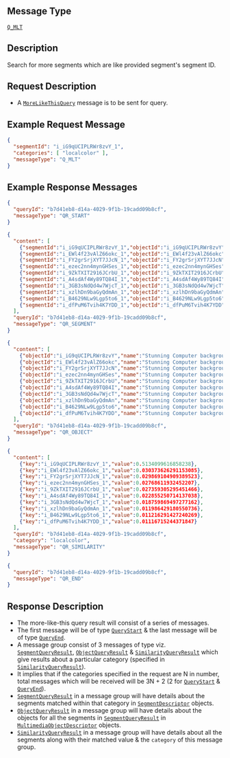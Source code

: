 ## Message Type
[`Q_MLT`](Message-Type-Glossary#q_mlt)

## Description
Search for more segments which are like provided segment's segment ID.

## Request Description
* A [`MoreLikeThisQuery`](Objects-Glossary#morelikethisquery) message is to be sent for query.


## Example Request Message
```json
{
  "segmentId": "i_iG9qUCIPLRWr8zvY_1",
  "categories": [ "localcolor" ],
  "messageType": "Q_MLT"
}
```

## Example Response Messages
```json
{
  "queryId": "b7d41eb8-d14a-4029-9f1b-19cadd09b8cf",
  "messageType": "QR_START"
}

{
  "content": [
    {"segmentId":"i_iG9qUCIPLRWr8zvY_1","objectId":"i_iG9qUCIPLRWr8zvY","start":0,"end":0,"startabs":0.0,"endabs":0.0,"sequenceNumber":1,"count":1},
    {"segmentId":"i_EWl4f23vAlZ66okc_1","objectId":"i_EWl4f23vAlZ66okc","start":0,"end":0,"startabs":0.0,"endabs":0.0,"sequenceNumber":1,"count":1},
    {"segmentId":"i_FY2grSrjXYT7JJcN_1","objectId":"i_FY2grSrjXYT7JJcN","start":0,"end":0,"startabs":0.0,"endabs":0.0,"sequenceNumber":1,"count":1},
    {"segmentId":"i_ezec2nn4mynGHSes_1","objectId":"i_ezec2nn4mynGHSes","start":0,"end":0,"startabs":0.0,"endabs":0.0,"sequenceNumber":1,"count":1},
    {"segmentId":"i_9ZkTXIT2916JCrbU_1","objectId":"i_9ZkTXIT2916JCrbU","start":0,"end":0,"startabs":0.0,"endabs":0.0,"sequenceNumber":1,"count":1},
    {"segmentId":"i_A4sdAf4Wy89TQ84I_1","objectId":"i_A4sdAf4Wy89TQ84I","start":0,"end":0,"startabs":0.0,"endabs":0.0,"sequenceNumber":1,"count":1},
    {"segmentId":"i_3GB3sNdQd4w7WjcT_1","objectId":"i_3GB3sNdQd4w7WjcT","start":0,"end":0,"startabs":0.0,"endabs":0.0,"sequenceNumber":1,"count":1},
    {"segmentId":"i_xzlhDn9baGyQdmAn_1","objectId":"i_xzlhDn9baGyQdmAn","start":0,"end":0,"startabs":0.0,"endabs":0.0,"sequenceNumber":1,"count":1},
    {"segmentId":"i_B4629NLw9Lgp5to6_1","objectId":"i_B4629NLw9Lgp5to6","start":0,"end":0,"startabs":0.0,"endabs":0.0,"sequenceNumber":1,"count":1},
    {"segmentId":"i_dfPuM6Tvih4K7YDD_1","objectId":"i_dfPuM6Tvih4K7YDD","start":0,"end":0,"startabs":0.0,"endabs":0.0,"sequenceNumber":1,"count":1}
  ],
  "queryId": "b7d41eb8-d14a-4029-9f1b-19cadd09b8cf",
  "messageType": "QR_SEGMENT"
}

{
  "content": [
    {"objectId":"i_iG9qUCIPLRWr8zvY","name":"Stunning Computer background image for high definition display monitor 713 - EgR6Tnr HD Desktop Wallpaper.jpg","path":"Stunning Computer background image for high definition display monitor 713 - EgR6Tnr HD Desktop Wallpaper.jpg","mediatype":"IMAGE","contentURL":"/home/vitrivr/vitrivr-ng/dist/dataStunning Computer background image for high definition display monitor 713 - EgR6Tnr HD Desktop Wallpaper.jpg"},
    {"objectId":"i_EWl4f23vAlZ66okc","name":"Stunning Computer background image for high definition display monitor 706 - zUYJxnJ HD Desktop Wallpaper.jpg","path":"Stunning Computer background image for high definition display monitor 706 - zUYJxnJ HD Desktop Wallpaper.jpg","mediatype":"IMAGE","contentURL":"/home/vitrivr/vitrivr-ng/dist/dataStunning Computer background image for high definition display monitor 706 - zUYJxnJ HD Desktop Wallpaper.jpg"},
    {"objectId":"i_FY2grSrjXYT7JJcN","name":"Stunning Computer background image for high definition display monitor 0712 - TrSCBIg HD Desktop Wallpaper.jpg","path":"Stunning Computer background image for high definition display monitor 0712 - TrSCBIg HD Desktop Wallpaper.jpg","mediatype":"IMAGE","contentURL":"/home/vitrivr/vitrivr-ng/dist/dataStunning Computer background image for high definition display monitor 0712 - TrSCBIg HD Desktop Wallpaper.jpg"},
    {"objectId":"i_ezec2nn4mynGHSes","name":"Stunning Computer background image for high definition display monitor 0707 - LOwW1X7 HD Desktop Wallpaper.jpg","path":"Stunning Computer background image for high definition display monitor 0707 - LOwW1X7 HD Desktop Wallpaper.jpg","mediatype":"IMAGE","contentURL":"/home/vitrivr/vitrivr-ng/dist/dataStunning Computer background image for high definition display monitor 0707 - LOwW1X7 HD Desktop Wallpaper.jpg"},
    {"objectId":"i_9ZkTXIT2916JCrbU","name":"Stunning Computer background image for high definition display monitor 707 - iMiatJq HD Desktop Wallpaper.jpg","path":"Stunning Computer background image for high definition display monitor 707 - iMiatJq HD Desktop Wallpaper.jpg","mediatype":"IMAGE","contentURL":"/home/vitrivr/vitrivr-ng/dist/dataStunning Computer background image for high definition display monitor 707 - iMiatJq HD Desktop Wallpaper.jpg"},
    {"objectId":"i_A4sdAf4Wy89TQ84I","name":"Stunning Computer background image for high definition display monitor 0711 - PaTBrNY HD Desktop Wallpaper.jpg","path":"Stunning Computer background image for high definition display monitor 0711 - PaTBrNY HD Desktop Wallpaper.jpg","mediatype":"IMAGE","contentURL":"/home/vitrivr/vitrivr-ng/dist/dataStunning Computer background image for high definition display monitor 0711 - PaTBrNY HD Desktop Wallpaper.jpg"},
    {"objectId":"i_3GB3sNdQd4w7WjcT","name":"Stunning Computer background image for high definition display monitor 0707 - KkjQP7G HD Desktop Wallpaper.jpg","path":"Stunning Computer background image for high definition display monitor 0707 - KkjQP7G HD Desktop Wallpaper.jpg","mediatype":"IMAGE","contentURL":"/home/vitrivr/vitrivr-ng/dist/dataStunning Computer background image for high definition display monitor 0707 - KkjQP7G HD Desktop Wallpaper.jpg"},
    {"objectId":"i_xzlhDn9baGyQdmAn","name":"Stunning Computer background image for high definition display monitor 0711 - YQdOoOq HD Desktop Wallpaper.jpg","path":"Stunning Computer background image for high definition display monitor 0711 - YQdOoOq HD Desktop Wallpaper.jpg","mediatype":"IMAGE","contentURL":"/home/vitrivr/vitrivr-ng/dist/dataStunning Computer background image for high definition display monitor 0711 - YQdOoOq HD Desktop Wallpaper.jpg"},
    {"objectId":"i_B4629NLw9Lgp5to6","name":"Stunning Computer background image for high definition display monitor 0708 - dP700Wa HD Desktop Wallpaper.jpg","path":"Stunning Computer background image for high definition display monitor 0708 - dP700Wa HD Desktop Wallpaper.jpg","mediatype":"IMAGE","contentURL":"/home/vitrivr/vitrivr-ng/dist/dataStunning Computer background image for high definition display monitor 0708 - dP700Wa HD Desktop Wallpaper.jpg"},
    {"objectId":"i_dfPuM6Tvih4K7YDD","name":"Stunning Computer background image for high definition display monitor 705 - VovPbOH HD Desktop Wallpaper.jpg","path":"Stunning Computer background image for high definition display monitor 705 - VovPbOH HD Desktop Wallpaper.jpg","mediatype":"IMAGE","contentURL":"/home/vitrivr/vitrivr-ng/dist/dataStunning Computer background image for high definition display monitor 705 - VovPbOH HD Desktop Wallpaper.jpg"}
  ],
  "queryId": "b7d41eb8-d14a-4029-9f1b-19cadd09b8cf",
  "messageType": "QR_OBJECT"
}

{
  "content": [
    {"key":"i_iG9qUCIPLRWr8zvY_1","value":0.5134099616858238},
    {"key":"i_EWl4f23vAlZ66okc_1","value":0.030373626291153085},
    {"key":"i_FY2grSrjXYT7JJcN_1","value":0.029869104909389523},
    {"key":"i_ezec2nn4mynGHSes_1","value":0.02768611932452207},
    {"key":"i_9ZkTXIT2916JCrbU_1","value":0.027359305295451466},
    {"key":"i_A4sdAf4Wy89TQ84I_1","value":0.022855250714137038},
    {"key":"i_3GB3sNdQd4w7WjcT_1","value":0.018759869497277162},
    {"key":"i_xzlhDn9baGyQdmAn_1","value":0.011986429180550736},
    {"key":"i_B4629NLw9Lgp5to6_1","value":0.011216291427240269},
    {"key":"i_dfPuM6Tvih4K7YDD_1","value":0.01116715244371847}
  ],
  "queryId": "b7d41eb8-d14a-4029-9f1b-19cadd09b8cf",
  "category": "localcolor",
  "messageType": "QR_SIMILARITY"
}

{
  "queryId": "b7d41eb8-d14a-4029-9f1b-19cadd09b8cf",
  "messageType": "QR_END"
}
```

## Response Description
* The more-like-this query result will consist of a series of messages.
* The first message will be of type [`QueryStart`](Objects-Glossary#querystart) & the last message will be of type [`QueryEnd`](Objects-Glossary#queryend).
* A message group consist of 3 messages of type viz. [`SegmentQueryResult`](Objects-Glossary#segmentqueryresult), [`ObjectQueryResult`](Objects-Glossary#objectqueryresult) & [`SimilarityQueryResult`](Objects-Glossary#similarityqueryresult) which give results about a particular category (specified in [`SimilarityQueryResult`](Objects-Glossary#similarityqueryresult)).
* It implies that if the categories specified in the request are N in number, total messages which will be received will be 3N + 2 (2 for [`QueryStart`](Objects-Glossary#querystart) & [`QueryEnd`](Objects-Glossary#queryend)).
* [`SegmentQueryResult`](Objects-Glossary#segmentqueryresult) in a message group will have details about the segments matched within that category in [`SegmentDescriptor`](Objects-Glossary#segmentdescriptor) objects.
* [`ObjectQueryResult`](Objects-Glossary#objectqueryresult) in a message group will have details about the objects for all the segments in [`SegmentQueryResult`](Objects-Glossary#segmentqueryresult) in [`MultimediaObjectDescriptor`](Objects-Glossary#multimediaobjectdescriptor) objects.
* [`SimilarityQueryResult`](Objects-Glossary#similarityqueryresult) in a message group will have details about all the segments along with their matched value & the `category` of this message group.

